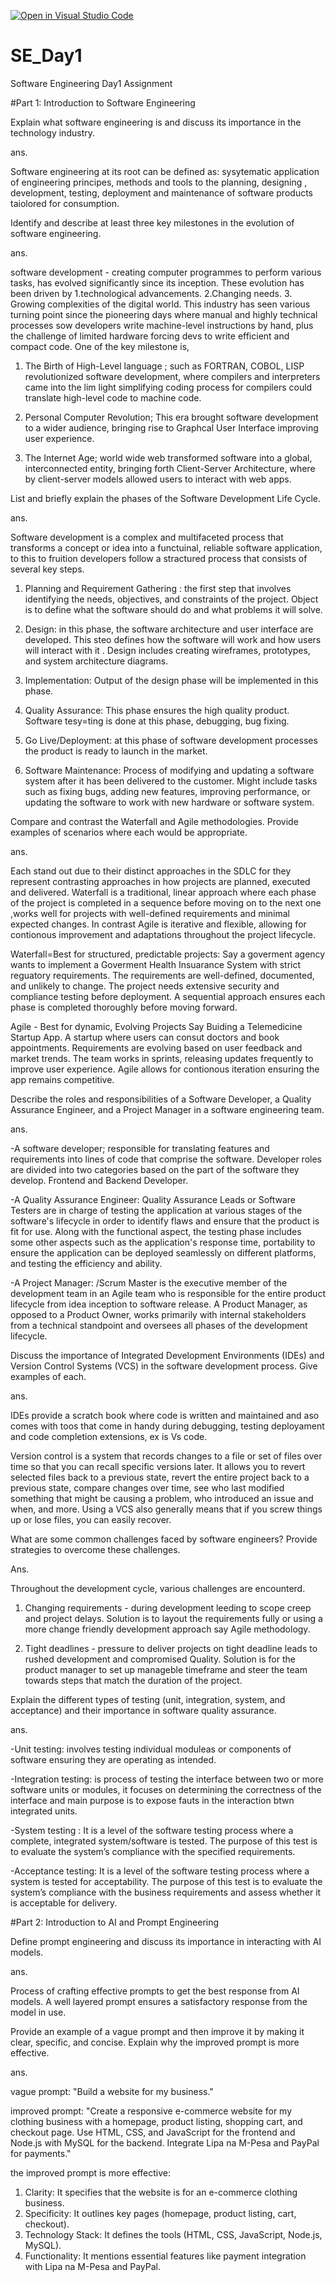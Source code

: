 [![Open in Visual Studio Code](https://classroom.github.com/assets/open-in-vscode-2e0aaae1b6195c2367325f4f02e2d04e9abb55f0b24a779b69b11b9e10269abc.svg)](https://classroom.github.com/online_ide?assignment_repo_id=18376913&assignment_repo_type=AssignmentRepo)
# SE_Day1
Software Engineering Day1 Assignment

#Part 1: Introduction to Software Engineering

Explain what software engineering is and discuss its importance in the technology industry.

ans.

Software engineering at its root can be defined as: sysytematic application of engineering principes, methods and tools to the planning, designing , development, testing, deployment and maintenance of software products taiolored for consumption. 


Identify and describe at least three key milestones in the evolution of software engineering.

ans.

software development - creating computer programmes to perform various tasks, has evolved significantly since its inception. These evolution has been driven by   1.technological advancements. 
                                                2.Changing needs. 
                                                3. Growing complexities of the digital world.
This industry has seen various turning point since the pioneering days where manual and highly technical processes sow developers write machine-level instructions by hand, plus the challenge of limited hardware forcing devs to write efficient and compact code. One of the key milestone is,

1. The Birth of High-Level language ; such as FORTRAN, COBOL, LISP revolutionized software development, where compilers and interpreters came into the lim light simplifying coding process for compilers could translate high-level code to machine code.

2. Personal Computer Revolution; This era brought software development to a wider audience, bringing rise to Graphcal User Interface improving user experience.

3. The Internet Age; world wide web transformed software into a global, interconnected entity, bringing forth Client-Server Architecture, where by client-server models allowed users to interact with web apps.




List and briefly explain the phases of the Software Development Life Cycle.

ans.

Software development is a complex and multifaceted process that transforms a concept or idea into a functuinal, reliable software application, to this to fruition developers follow a stractured process that consists of several key steps.

1. Planning and Requirement Gathering : the first step that involves identifying the needs, objectives, and constraints of the project. Object is to define what the software should do and what problems it will solve.

2. Design: in this phase, the software architecture and user interface are developed. This steo defines how the software will work and how users will interact with it . Design includes creating wireframes, prototypes, and system architecture diagrams.

3. Implementation: Output of the design phase will be implemented in this phase.

4. Quality Assurance: This phase ensures the high quality product. Software tesy=ting is done at this phase, debugging, bug fixing.

5. Go Live/Deployment: at this phase of software development processes the product is ready to launch in the market.

6. Software Maintenance: Process of modifying and updating a software system after it has been delivered to the customer. Might include tasks such as fixing bugs, adding new features, improving performance, or updating the software to work with new hardware or software system.




Compare and contrast the Waterfall and Agile methodologies. Provide examples of scenarios where each would be appropriate.

ans.

Each stand out due to their distinct approaches in the SDLC for they represent contrasting approaches in how projects are planned, executed and delivered.
Waterfall is a traditional, linear approach where each phase of the project is completed in a sequence before moving on to the next one ,works well for projects with well-defined requirements and minimal expected changes. In contrast Agile is iterative and flexible, allowing for contionous improvement and adaptations throughout the project lifecycle.

Waterfall=Best for structured, predictable projects:
Say a goverment agency wants to implement a Goverment Health Insuarance System with strict reguatory requirements. The requirements are well-defined, documented, and unlikely to change. The project needs extensive security and compliance testing before deployment. A sequential approach ensures each phase is completed thoroughly before moving forward.

Agile - Best for dynamic, Evolving Projects
Say Buiding a Telemedicine Startup App. A startup where users can consut doctors and book appointments. Requirements are evolving based on user feedback and market trends. The team works in sprints, releasing updates frequently to improve user experience. Agile allows for contionous iteration ensuring the app remains competitive.

Describe the roles and responsibilities of a Software Developer, a Quality Assurance Engineer, and a Project Manager in a software engineering team.

ans.

-A software developer;  responsible for translating features and requirements into lines of code that comprise the software. Developer roles are divided into two categories based on the part of the software they develop. Frontend and Backend Developer.

-A Quality Assurance Engineer: Quality Assurance Leads or Software Testers are in charge of testing the application at various stages of the software's lifecycle in order to identify flaws and ensure that the product is fit for use. Along with the functional aspect, the testing phase includes some other aspects such as the application's response time, portability to ensure the application can be deployed seamlessly on different platforms, and testing the efficiency and ability.

-A Project Manager: /Scrum Master is the executive member of the development team in an Agile team who is responsible for the entire product lifecycle from idea inception to software release. A Product Manager, as opposed to a Product Owner, works primarily with internal stakeholders from a technical standpoint and oversees all phases of the development lifecycle.


Discuss the importance of Integrated Development Environments (IDEs) and Version Control Systems (VCS) in the software development process. Give examples of each.

ans.

IDEs provide a scratch book where code is written and maintained and aso comes with toos that come in handy during debugging, testing deployament and code completion extensions, ex is Vs code.

Version control is a system that records changes to a file or set of files over time so that you can recall specific versions later.  It
allows you to revert selected files back to a previous state, revert the entire project back to a previous state, compare changes over time, see who last modified something that might be causing a problem, who introduced an issue and when, and more. Using a VCS also generally means that if you screw things up or lose files, you can easily recover.


What are some common challenges faced by software engineers? Provide strategies to overcome these challenges.

Ans. 

Throughout the development cycle, various challenges are encounterd.
1. Changing requirements - during development leeding to scope creep and project delays. Solution is to layout the requirements fully or using a more change friendly development approach say Agile methodology.

2. Tight deadlines - pressure to deliver projects on tight deadline leads to rushed development and compromised Quality. Solution is for the product manager to set up manageble timeframe and steer the team towards steps that match the duration of the project.



Explain the different types of testing (unit, integration, system, and acceptance) and their importance in software quality assurance.

ans.

-Unit testing: involves testing individual moduleas or components of software ensuring they are operating as intended.

-Integration testing: is process of testing the interface between two or more software units or modules, it focuses on determining the correctness of the interface and main purpose is to expose fauts in the interaction btwn integrated units.

-System testing :  It is a level of the software testing process where a complete, integrated system/software is tested. The purpose of this test is to evaluate the system’s compliance with the specified requirements.

-Acceptance testing: It is a level of the software testing process where a system is tested for acceptability. The purpose of this test is to evaluate the system’s compliance with the business requirements and assess whether it is acceptable for delivery.


#Part 2: Introduction to AI and Prompt Engineering


Define prompt engineering and discuss its importance in interacting with AI models.

ans. 

Process of crafting effective prompts to get the best response from AI models. A well layered prompt ensures a satisfactory response from the model in use.


Provide an example of a vague prompt and then improve it by making it clear, specific, and concise. Explain why the improved prompt is more effective.

ans.

vague prompt:
"Build a website for my business."

improved prompt:
"Create a responsive e-commerce website for my clothing business with a homepage, product listing, shopping cart, and checkout page. Use HTML, CSS, and JavaScript for the frontend and Node.js with MySQL for the backend. Integrate Lipa na M-Pesa and PayPal for payments."

the improved prompt is more effective:
1. Clarity: It specifies that the website is for an e-commerce clothing business.
2. Specificity: It outlines key pages (homepage, product listing, cart, checkout).
3. Technology Stack: It defines the tools (HTML, CSS, JavaScript, Node.js, MySQL).
3. Functionality: It mentions essential features like payment integration with Lipa na M-Pesa and PayPal.